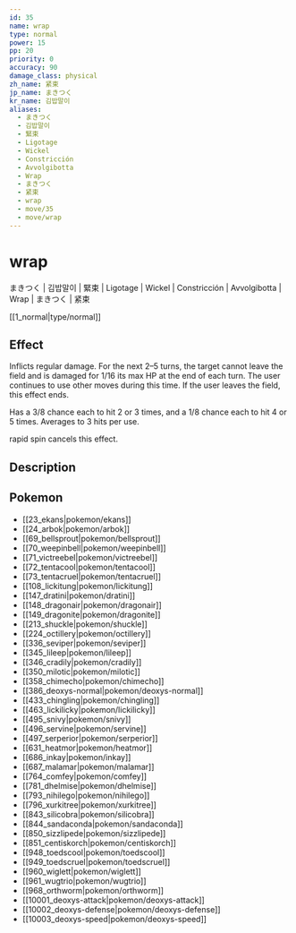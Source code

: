 ```yaml
---
id: 35
name: wrap
type: normal
power: 15
pp: 20
priority: 0
accuracy: 90
damage_class: physical
zh_name: 紧束
jp_name: まきつく
kr_name: 김밥말이
aliases:
  - まきつく
  - 김밥말이
  - 緊束
  - Ligotage
  - Wickel
  - Constricción
  - Avvolgibotta
  - Wrap
  - まきつく
  - 紧束
  - wrap
  - move/35
  - move/wrap
---
```

# wrap
    
まきつく | 김밥말이 | 緊束 | Ligotage | Wickel | Constricción | Avvolgibotta | Wrap | まきつく | 紧束

[[1_normal|type/normal]]

## Effect

Inflicts regular damage.  For the next 2–5 turns, the target cannot leave the field and is damaged for 1/16 its max HP at the end of each turn.  The user continues to use other moves during this time.  If the user leaves the field, this effect ends.

Has a 3/8 chance each to hit 2 or 3 times, and a 1/8 chance each to hit 4 or 5 times.  Averages to 3 hits per use.

rapid spin cancels this effect.

## Description



## Pokemon

- [[23_ekans|pokemon/ekans]]
- [[24_arbok|pokemon/arbok]]
- [[69_bellsprout|pokemon/bellsprout]]
- [[70_weepinbell|pokemon/weepinbell]]
- [[71_victreebel|pokemon/victreebel]]
- [[72_tentacool|pokemon/tentacool]]
- [[73_tentacruel|pokemon/tentacruel]]
- [[108_lickitung|pokemon/lickitung]]
- [[147_dratini|pokemon/dratini]]
- [[148_dragonair|pokemon/dragonair]]
- [[149_dragonite|pokemon/dragonite]]
- [[213_shuckle|pokemon/shuckle]]
- [[224_octillery|pokemon/octillery]]
- [[336_seviper|pokemon/seviper]]
- [[345_lileep|pokemon/lileep]]
- [[346_cradily|pokemon/cradily]]
- [[350_milotic|pokemon/milotic]]
- [[358_chimecho|pokemon/chimecho]]
- [[386_deoxys-normal|pokemon/deoxys-normal]]
- [[433_chingling|pokemon/chingling]]
- [[463_lickilicky|pokemon/lickilicky]]
- [[495_snivy|pokemon/snivy]]
- [[496_servine|pokemon/servine]]
- [[497_serperior|pokemon/serperior]]
- [[631_heatmor|pokemon/heatmor]]
- [[686_inkay|pokemon/inkay]]
- [[687_malamar|pokemon/malamar]]
- [[764_comfey|pokemon/comfey]]
- [[781_dhelmise|pokemon/dhelmise]]
- [[793_nihilego|pokemon/nihilego]]
- [[796_xurkitree|pokemon/xurkitree]]
- [[843_silicobra|pokemon/silicobra]]
- [[844_sandaconda|pokemon/sandaconda]]
- [[850_sizzlipede|pokemon/sizzlipede]]
- [[851_centiskorch|pokemon/centiskorch]]
- [[948_toedscool|pokemon/toedscool]]
- [[949_toedscruel|pokemon/toedscruel]]
- [[960_wiglett|pokemon/wiglett]]
- [[961_wugtrio|pokemon/wugtrio]]
- [[968_orthworm|pokemon/orthworm]]
- [[10001_deoxys-attack|pokemon/deoxys-attack]]
- [[10002_deoxys-defense|pokemon/deoxys-defense]]
- [[10003_deoxys-speed|pokemon/deoxys-speed]]

